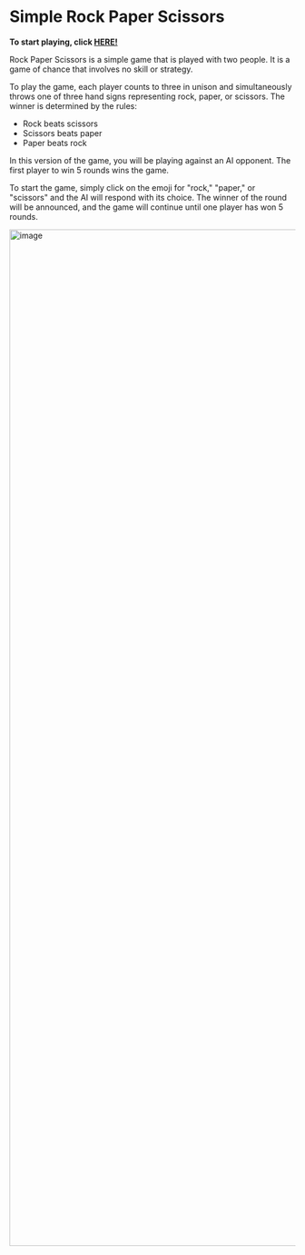 # Simple Rock Paper Scissors

**To start playing, click [HERE!](http://www.stianovesen.com/simple-rock-paper-scissor/)**

Rock Paper Scissors is a simple game that is played with two people. It is a game of chance that involves no skill or strategy.

To play the game, each player counts to three in unison and simultaneously throws one of three hand signs representing rock, paper, or scissors. The winner is determined by the rules:

- Rock beats scissors
- Scissors beats paper
- Paper beats rock

In this version of the game, you will be playing against an AI opponent. The first player to win 5 rounds wins the game.

To start the game, simply click on the emoji for "rock," "paper," or "scissors" and the AI will respond with its choice. The winner of the round will be announced, and the game will continue until one player has won 5 rounds.

<img width="1791" alt="image" src="https://user-images.githubusercontent.com/9074978/210546763-e47fcb3c-1d25-49cc-9008-d13d0ec45439.png">
